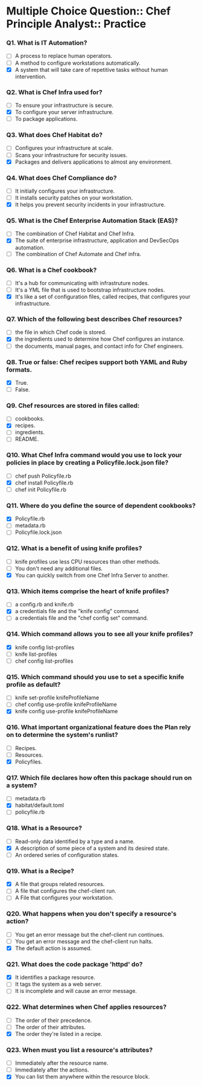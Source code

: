 # Multiple Choice Question:: Chef Principle Analyst:: Practice

### Q1. What is IT Automation?
- [ ] A process to replace human operators.
- [ ] A method to configure workstations automatically.
- [X] A system that will take care of repetitive tasks without human intervention.

### Q2. What is Chef Infra used for?
- [ ] To ensure your infrastructure is secure. 
- [x] To configure your server infrastructure. 
- [ ] To package applications.

### Q3. What does Chef Habitat do?
- [ ] Configures your infrastructure at scale.
- [ ] Scans your infrastructure for security issues.
- [x] Packages and delivers applications to almost any environment.

### Q4. What does Chef Compliance do?
- [ ] It initially configures your infrastructure.
- [ ] It installs security patches on your workstation.
- [x] It helps you prevent security incidents in your infrastructure.

### Q5. What is the Chef Enterprise Automation Stack (EAS)?
- [ ] The combination of Chef Habitat and Chef Infra.
- [x] The suite of enterprise infrastructure, application and DevSecOps automation.
- [ ] The combination of Chef Automate and Chef infra.

### Q6. What is a Chef cookbook?
- [ ] It's a hub for communicating with infrastruture nodes.
- [ ] It's a YML file that is used to bootstrap infrastructure nodes.
- [x] It's like a set of configuration files, called recipes, that configures your infrastructure.

### Q7. Which of the following best describes Chef resources?
- [ ] the file in which Chef code is stored.
- [x] the ingredients used to determine how Chef configures an instance.
- [ ] the documents, manual pages, and contact info for Chef engineers.

### Q8. True or false: Chef recipes support both YAML and Ruby formats.
- [x] True.
- [ ] False.

### Q9. Chef resources are stored in files called:
- [ ] cookbooks.
- [x] recipes.
- [ ] ingredients.
- [ ] README.

### Q10. What Chef Infra command would you use to lock your policies in place by creating a Policyfile.lock.json file?
- [ ] chef push Policyfile.rb
- [x] chef install Policyfile.rb
- [ ] chef init Policyfile.rb

### Q11. Where do you define the source of dependent cookbooks?
- [x] Policyfile.rb
- [ ] metadata.rb
- [ ] Policyfile.lock.json

### Q12. What is a benefit of using knife profiles?
- [ ] knife profiles use less CPU resources than other methods.
- [ ] You don't need any additional files.
- [x] You can quickly switch from one Chef Infra Server to another.

### Q13. Which items comprise the heart of knife profiles?
- [ ] a config.rb and knife.rb
- [x] a credentials file and the "knife config" command.
- [ ] a credentials file and the "chef config set" command.

### Q14. Which command allows you to see all your knife profiles?
- [x] knife config list-profiles
- [ ] knife list-profiles
- [ ] chef config list-profiles

### Q15. Which command should you use to set a specific knife profile as default?
- [ ] knife set-profile knifeProfileName
- [ ] chef config use-profile knifeProfileName
- [x] knife config use-profile knifeProfileName

### Q16. What important organizational feature does the Plan rely on to determine the system's runlist?
- [ ] Recipes.
- [ ] Resources.
- [x] Policyfiles.

### Q17. Which file declares how often this package should run on a system?
- [ ] metadata.rb
- [x] habitat/default.toml
- [ ] policyfile.rb

### Q18. What is a Resource?
- [ ] Read-only data identified by a type and a name.
- [x] A description of some piece of a system and its desired state.
- [ ] An ordered series of configuration states.

### Q19. What is a Recipe?
- [x] A file that groups related resources.
- [ ] A file that configures the chef-client run.
- [ ] A File that configures your workstation.

### Q20. What happens when you don't specify a resource's action?
- [ ] You get an error message but the chef-client run continues.
- [ ] You get an error message and the chef-client run halts.
- [x] The default action is assumed.

### Q21. What does the code package 'httpd' do?
- [x] It identifies a package resource.
- [ ] It tags the system as a web server.
- [ ] It is incomplete and will cause an error message.

### Q22. What determines when Chef applies resources?
- [ ] The order of their precedence.
- [ ] The order of their attributes.
- [x] The order they're listed in a recipe.

### Q23. When must you list a resource's attributes?
- [ ] Immediately after the resource name.
- [ ] Immediately after the actions.
- [x] You can list them anywhere within the resource block.
